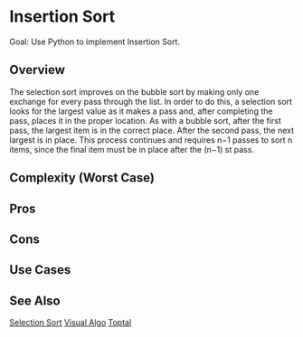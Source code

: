 # Insertion Sort

Goal: Use Python to implement Insertion Sort.

## Overview

The selection sort improves on the bubble sort by making only one exchange for every pass through the list. In order to do this, a selection sort looks for the largest value as it makes a pass and, after completing the pass, places it in the proper location. As with a bubble sort, after the first pass, the largest item is in the correct place. After the second pass, the next largest is in place. This process continues and requires n−1 passes to sort n items, since the final item must be in place after the (n−1) st pass.

## Complexity (Worst Case)

## Pros 

## Cons

## Use Cases

## See Also

[Selection Sort](https://en.wikipedia.org/wiki/Selection_sort)
[Visual Algo](https://visualgo.net/en/sorting)
[Toptal](https://www.toptal.com/developers/sorting-algorithms/selection-sort)